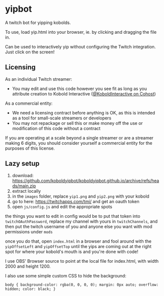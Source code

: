 # yipbot
A twitch bot for yipping kobolds.

To use, load yip.html into your browser, ie. by clicking and dragging the file in.

Can be used to interactively yip without configuring the Twitch integration.  Just click on the screen!

## Licensing ##
As an individual Twitch streamer:

- You may edit and use this code however you see fit as long as you attribute creation to Kobold Interactive ([@KoboldInteractive on Cohost](https://koboldinteractive.cohost.org))

As a commercial entity:

- We need a licensing contract before anything is OK, as this is intended as a tool for small-scale streamers or developers
- You may not repackage or sell this or make money off the use or modification of this code without a contract

If you are operating at a scale beyond a single streamer or are a streamer making 6 digits, you should consider yourself a commercial entity for the purposes of this license.

## Lazy setup ##

1. download: https://github.com/koboldyipbot/koboldyipbot.github.io/archive/refs/heads/main.zip
2. extract locally
3. in the `images` folder, replace `yip1.png` and `yip2.png` with your kobold
4. go to here: https://twitchapps.com/tmi/ and get an oauth token
5. open `js/config.js` and edit the appropriate spots

the things you want to edit in config would be to put that token into `twitchOAuthPassword`, replace my channel with yours in `twitchChannels`,  and then put the twitch username of you and anyone else you want with mod permissions under `mods`

once you do that, open `index.html` in a browser and fool around with the `yipOffsetLeft` and `yipOffsetTop` until the yips are coming out at the right spot for where your kobold's mouth is and you're done with code!

I use OBS' Browser source to point at the local file for index.html, with width 2000 and height 1200.

I also use some simple custom CSS to hide the background:

```
body { background-color: rgba(0, 0, 0, 0); margin: 0px auto; overflow: hidden; color: black; }
```
